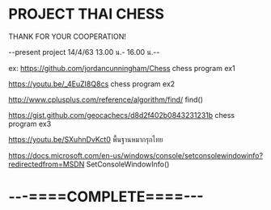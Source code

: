 # PROJECT THAI CHESS

THANK FOR YOUR COOPERATION!

--present project 14/4/63 13.00 น.- 16.00 น.--

ex: https://github.com/jordancunningham/Chess chess program ex1
         
https://youtu.be/_4EuZI8Q8cs chess program ex2

http://www.cplusplus.com/reference/algorithm/find/ find()

https://gist.github.com/geocachecs/d8d2f402b0843231231b chess program ex3

https://youtu.be/SXuhnDvKct0 พื้นฐานหมากรุกไทย

https://docs.microsoft.com/en-us/windows/console/setconsolewindowinfo?redirectedfrom=MSDN SetConsoleWindowInfo()

# ---====COMPLETE====---
